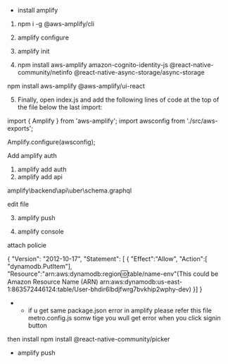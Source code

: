  
 * install amplify
  1. npm i -g @aws-amplify/cli
2. amplify configure




3. amplify init


4. npm install aws-amplify amazon-cognito-identity-js @react-native-community/netinfo @react-native-async-storage/async-storage

npm install aws-amplify @aws-amplify/ui-react

5. Finally, open index.js and add the following lines of code at the top of the file below the last import:

import { Amplify } from 'aws-amplify';
import awsconfig from './src/aws-exports';

Amplify.configure(awsconfig);


Add amplify auth

1. amplify add auth
2. amplify add api

amplify\backend\api\uber\schema.graphql 

edit file

3. amplify push





1. amplify console


attach policie

{
    "Version": "2012-10-17",
    "Statement": [
        {
            "Effect":"Allow",
            "Action":[
                "dynamodb.PutItem"],
                "Resource":"arn:aws:dynamodb:region:id:table/name-env"(This could be Amazon Resource Name (ARN)
 arn:aws:dynamodb:us-east-1:863572446124:table/User-bhdir6lbdjfwrg7bvkhip2wphy-dev)
        }]
}


* *  if u get same package.json error in amplify please refer this file metro.config.js
somw tige you wull get error when you click signin button

then install npm install @react-native-community/picker


* amplify push

